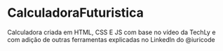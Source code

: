 # CalculadoraFuturistica
 Calculadora criada em HTML, CSS E JS com base no vídeo da TechLy e com adição de outras ferramentas explicadas no Linkedln do @iuricode
